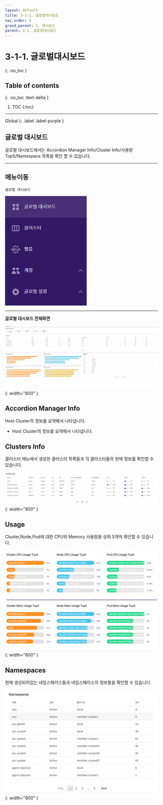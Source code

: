 ```yaml
---
layout: default
title: 3-1-1. 글로벌대시보드
nav_order: 3
grand_parent: 3. 대시보드
parent: 3-1. 글로벌대시보드
---
```


# 3-1-1. 글로벌대시보드
{: .no_toc }

## Table of contents
{: .no_toc .text-delta }

1. TOC
{:toc}

---

<div class="code-example" markdown="1">
Global
{: .label .label-purple }

</div>

## 글로벌 대시보드
글로벌 대시보드에서는 Accordion Manager Info/Cluster Info/사용량 Top5/Namespace 목록을 확인 할 수 있습니다.

---

## 메뉴이동
`글로벌 대시보드`

![gd.png](/assets/images/dashboard/gd.png)

---

**글로벌 대시보드 전체화면**

![3_global_dashboard.png](/assets/images/dashboard/3_global_dashboard.png){: width="800" }

## Accordion Manager Info
Host Cluster의 정보를 요약해서 나타냅니다.

- Host Cluster의 정보를 요약해서 나타냅니다.

## Clusters Info
클러스터 메뉴에서 생성한 클러스터 목록들과 각 클러스터들의 현재 정보를 확인할 수 있습니다.

![3_global_cluster-info.png](/assets/images/dashboard/3_global_cluster-info.png){: width="800" }

## Usage
Cluster,Node,Pod에 대한 CPU와 Memory 사용량을 상위 5개씩 확인할 수 있습니다.

![3_global_usage.png](/assets/images/dashboard/3_global_usage.png){: width="800" }

## Namespaces
현재 생성되어있는 네임스페이스들과 네임스페이스의 정보들을 확인할 수 있습니다.

![3_global_namespaces.png](/assets/images/dashboard/3_global_namespaces.png){: width="800" }